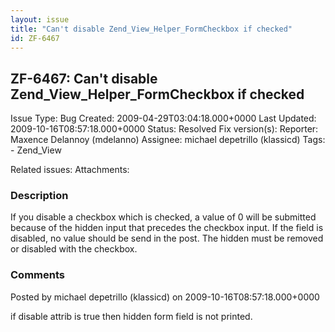 ```yaml
---
layout: issue
title: "Can't disable Zend_View_Helper_FormCheckbox if checked"
id: ZF-6467
---
```


ZF-6467: Can't disable Zend\_View\_Helper\_FormCheckbox if checked
------------------------------------------------------------------

 Issue Type: Bug Created: 2009-04-29T03:04:18.000+0000 Last Updated: 2009-10-16T08:57:18.000+0000 Status: Resolved Fix version(s): 
 Reporter:  Maxence Delannoy (mdelanno)  Assignee:  michael depetrillo (klassicd)  Tags: - Zend\_View
 
 Related issues: 
 Attachments: 
### Description

If you disable a checkbox which is checked, a value of 0 will be submitted because of the hidden input that precedes the checkbox input. If the field is disabled, no value should be send in the post. The hidden must be removed or disabled with the checkbox.

 

 

### Comments

Posted by michael depetrillo (klassicd) on 2009-10-16T08:57:18.000+0000

if disable attrib is true then hidden form field is not printed.

 

 